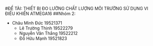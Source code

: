 #ĐỀ TÀI: THIẾT BỊ ĐO LƯỜNG CHẤT LƯỢNG MÔI TRƯỜNG SỬ DỤNG VI ĐIỀU KHIỂN ATMEGA16
##Nhóm 2: 
  - Châu Minh Đức	19521371
	- Lê Trường Thịnh	19522279
	- Nguyễn Văn Thắng	19522212
	- Đỗ Hữu Mạnh	19521823
